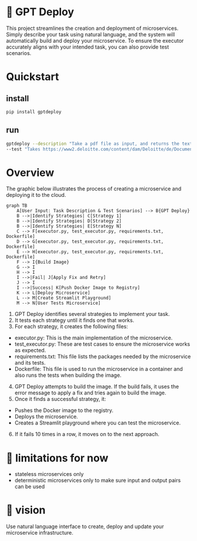 

# 🤖 GPT Deploy
This project streamlines the creation and deployment of microservices. 
Simply describe your task using natural language, and the system will automatically build and deploy your microservice. 
To ensure the executor accurately aligns with your intended task, you can also provide test scenarios.

# Quickstart
## install
```bash
pip install gptdeploy
```

## run
```bash
gptdeploy --description "Take a pdf file as input, and returns the text it contains." \
--test "Takes https://www2.deloitte.com/content/dam/Deloitte/de/Documents/about-deloitte/Deloitte-Unternehmensgeschichte.pdf and returns a string that is at least 100 characters long"
```


# Overview
The graphic below illustrates the process of creating a microservice and deploying it to the cloud.
```mermaid
graph TB
    A[User Input: Task Description & Test Scenarios] --> B{GPT Deploy}
    B -->|Identify Strategies| C[Strategy 1]
    B -->|Identify Strategies| D[Strategy 2]
    B -->|Identify Strategies| E[Strategy N]
    C --> F[executor.py, test_executor.py, requirements.txt, Dockerfile]
    D --> G[executor.py, test_executor.py, requirements.txt, Dockerfile]
    E --> H[executor.py, test_executor.py, requirements.txt, Dockerfile]
    F --> I{Build Image}
    G --> I
    H --> I
    I -->|Fail| J[Apply Fix and Retry]
    J --> I
    I -->|Success| K[Push Docker Image to Registry]
    K --> L[Deploy Microservice]
    L --> M[Create Streamlit Playground]
    M --> N[User Tests Microservice]
```
1. GPT Deploy identifies several strategies to implement your task.
2. It tests each strategy until it finds one that works.
3. For each strategy, it creates the following files:
- executor.py: This is the main implementation of the microservice.
- test_executor.py: These are test cases to ensure the microservice works as expected.
- requirements.txt: This file lists the packages needed by the microservice and its tests.
- Dockerfile: This file is used to run the microservice in a container and also runs the tests when building the image.
4. GPT Deploy attempts to build the image. If the build fails, it uses the error message to apply a fix and tries again to build the image.
5. Once it finds a successful strategy, it:
- Pushes the Docker image to the registry.
- Deploys the microservice.
- Creates a Streamlit playground where you can test the microservice.
6. If it fails 10 times in a row, it moves on to the next approach.

# 🤏 limitations for now
- stateless microservices only
- deterministic microservices only to make sure input and output pairs can be used

# 🔮 vision
Use natural language interface to create, deploy and update your microservice infrastructure.


[//]: # ([![Watch the video]&#40;https://i.imgur.com/vKb2F1B.png&#41;]&#40;https://user-images.githubusercontent.com/11627845/226220484-17810f7c-b184-4a03-9af2-3a977fbb014b.mov&#41;)
